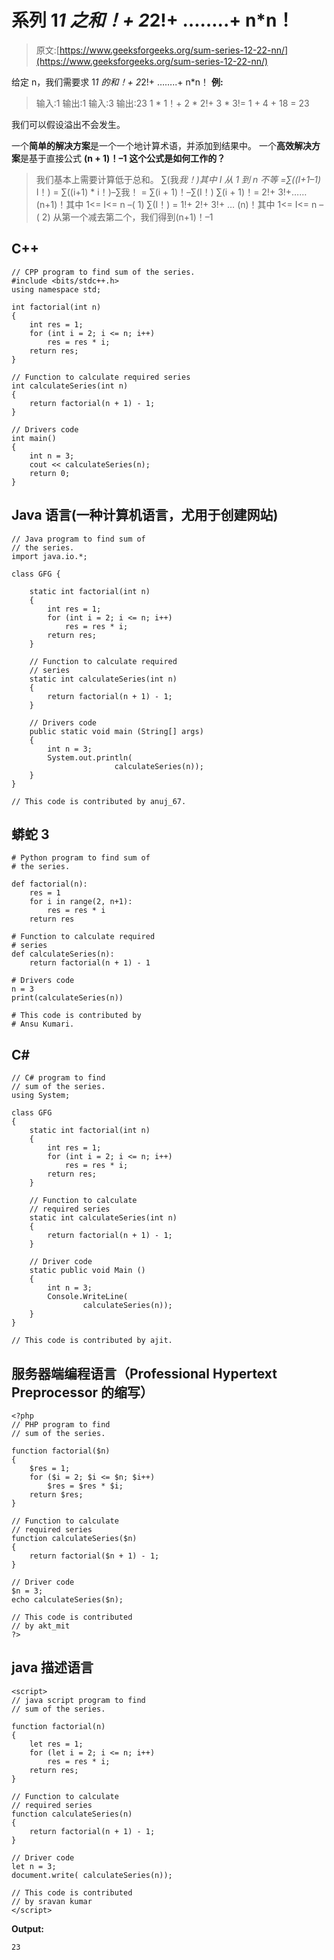 # 系列 1*1 之和！+ 2*2!+ ……..+ n*n！

> 原文:[https://www.geeksforgeeks.org/sum-series-12-22-nn/](https://www.geeksforgeeks.org/sum-series-12-22-nn/)

给定 n，我们需要求 1*1 的和！+ 2*2!+ ……..+ n*n！
**例:**

> 输入:1
> 输出:1
> 输入:3
> 输出:23
> 1 * 1！+ 2 * 2!+ 3 * 3!= 1 + 4 + 18 = 23

我们可以假设溢出不会发生。

一个**简单的解决方案**是一个一个地计算术语，并添加到结果中。
一个**高效解决方案**是基于直接公式 **(n + 1)！–1**
**这个公式是如何工作的？**

> 我们基本上需要计算低于总和。
> ∑(我*我！)其中 I 从 1 到 n 不等
> =∑((I+1–1)* I！)
> = ∑((i+1) * i！)–∑我！
> = ∑(i + 1)！–∑(I！)
> ∑(i + 1)！= 2!+ 3!+……(n+1)！其中 1<= I<= n –( 1)
> ∑(I！) = 1!+ 2!+ 3!+ … (n)！其中 1<= I<= n –( 2)
> 从第一个减去第二个，我们得到(n+1)！–1

## C++

```
// CPP program to find sum of the series.
#include <bits/stdc++.h>
using namespace std;

int factorial(int n)
{
    int res = 1;
    for (int i = 2; i <= n; i++)
        res = res * i;
    return res;
}

// Function to calculate required series
int calculateSeries(int n)
{
    return factorial(n + 1) - 1;
}

// Drivers code
int main()
{
    int n = 3;
    cout << calculateSeries(n);
    return 0;
}
```

## Java 语言(一种计算机语言，尤用于创建网站)

```
// Java program to find sum of
// the series.
import java.io.*;

class GFG {

    static int factorial(int n)
    {
        int res = 1;
        for (int i = 2; i <= n; i++)
            res = res * i;
        return res;
    }

    // Function to calculate required
    // series
    static int calculateSeries(int n)
    {
        return factorial(n + 1) - 1;
    }

    // Drivers code
    public static void main (String[] args)
    {
        int n = 3;
        System.out.println(
                       calculateSeries(n));
    }
}

// This code is contributed by anuj_67.
```

## 蟒蛇 3

```
# Python program to find sum of
# the series.

def factorial(n):
    res = 1
    for i in range(2, n+1):
        res = res * i
    return res

# Function to calculate required
# series
def calculateSeries(n):
    return factorial(n + 1) - 1

# Drivers code
n = 3
print(calculateSeries(n))

# This code is contributed by
# Ansu Kumari.
```

## C#

```
// C# program to find
// sum of the series.
using System;

class GFG
{
    static int factorial(int n)
    {
        int res = 1;
        for (int i = 2; i <= n; i++)
            res = res * i;
        return res;
    }

    // Function to calculate
    // required series
    static int calculateSeries(int n)
    {
        return factorial(n + 1) - 1;
    }

    // Driver code
    static public void Main ()
    {
        int n = 3;
        Console.WriteLine(
                calculateSeries(n));
    }
}

// This code is contributed by ajit.
```

## 服务器端编程语言（Professional Hypertext Preprocessor 的缩写）

```
<?php
// PHP program to find
// sum of the series.

function factorial($n)
{
    $res = 1;
    for ($i = 2; $i <= $n; $i++)
        $res = $res * $i;
    return $res;
}

// Function to calculate
// required series
function calculateSeries($n)
{
    return factorial($n + 1) - 1;
}

// Driver code
$n = 3;
echo calculateSeries($n);

// This code is contributed
// by akt_mit
?>
```

## java 描述语言

```
<script>
// java script program to find
// sum of the series.

function factorial(n)
{
    let res = 1;
    for (let i = 2; i <= n; i++)
        res = res * i;
    return res;
}

// Function to calculate
// required series
function calculateSeries(n)
{
    return factorial(n + 1) - 1;
}

// Driver code
let n = 3;
document.write( calculateSeries(n));

// This code is contributed
// by sravan kumar
</script>
```

**Output:** 

```
23
```